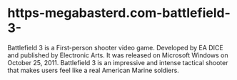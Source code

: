 # https-megabasterd.com-battlefield-3-
Battlefield 3 is a First-person shooter video game. Developed by EA DICE and published by Electronic Arts. It was released on Microsoft Windows on October 25, 2011. Battlefield 3 is an impressive and intense tactical shooter that makes users feel like a real American Marine soldiers.
